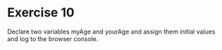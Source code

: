 # Exercise 10
Declare two variables myAge and yourAge and assign them initial values and log to the browser console.